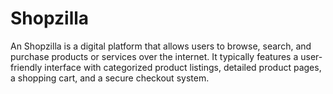 # Shopzilla
An Shopzilla  is a digital platform that allows users to browse, search, and purchase products or services over the internet. It typically features a user-friendly interface with categorized product listings, detailed product pages, a shopping cart, and a secure checkout system. 
